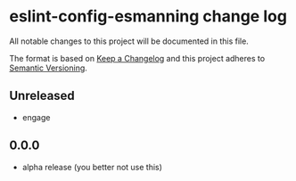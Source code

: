 # eslint-config-esmanning change log

All notable changes to this project will be documented in this file.

The format is based on [Keep a Changelog](http://keepachangelog.com/)
and this project adheres to [Semantic Versioning](http://semver.org/).

## Unreleased

- engage

## 0.0.0

- alpha release (you better not use this)
